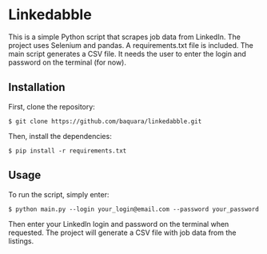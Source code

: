 # Linkedabble

This is a simple Python script that scrapes job data from LinkedIn. The project uses Selenium and pandas. A requirements.txt file is included. The main script generates a CSV file. It needs the user to enter the login and password on the terminal (for now).

## Installation

First, clone the repository:

```
$ git clone https://github.com/baquara/linkedabble.git
```

Then, install the dependencies:

```
$ pip install -r requirements.txt
```

## Usage

To run the script, simply enter:

```
$ python main.py --login your_login@email.com --password your_password
```
Then enter your LinkedIn login and password on the terminal when requested.
The project will generate a CSV file with job data from the listings.
